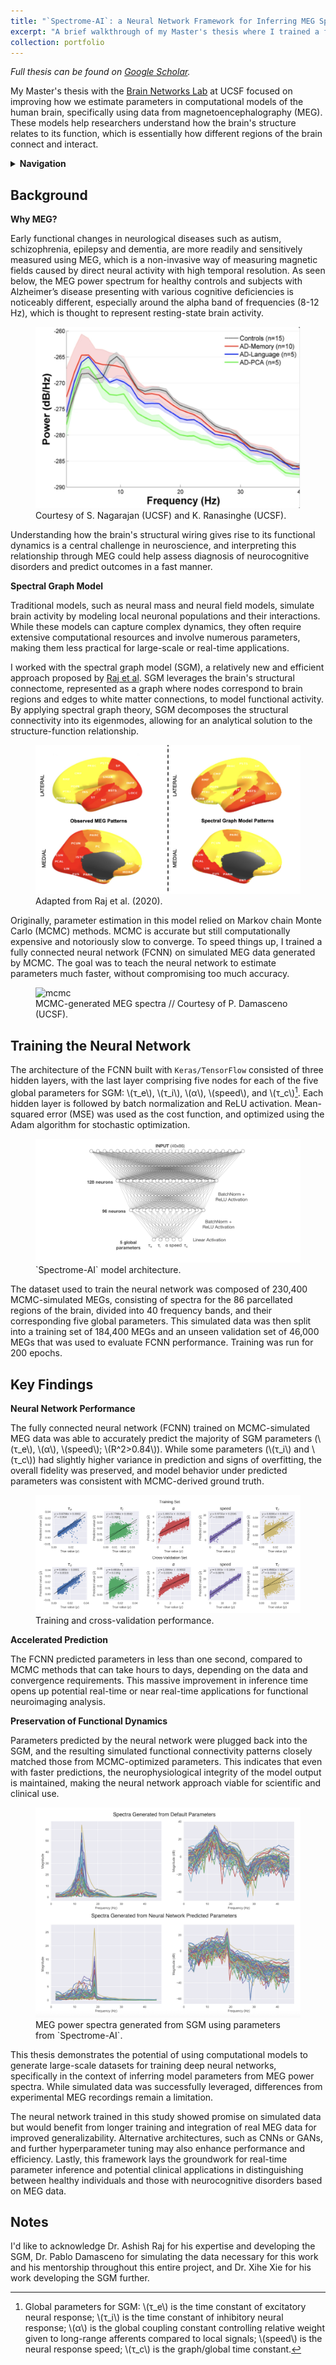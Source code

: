 ```yaml
---
title: "`Spectrome-AI`: a Neural Network Framework for Inferring MEG Spectra"
excerpt: "A brief walkthrough of my Master's thesis where I trained a fully connected neural network on simulated MEG data for graph model parameter estimation.<br><br><img src='/images/mcmc_animated-small-loop.gif'>"
collection: portfolio
---
```


*Full thesis can be found on [Google Scholar](https://scholar.google.com/citations?view_op=view_citation&hl=en&user=Yc5CEBIAAAAJ&citation_for_view=Yc5CEBIAAAAJ:Tyk-4Ss8FVUC).*

My Master's thesis with the [Brain Networks Lab](https://rajlab.ucsf.edu/) at UCSF focused on improving how we estimate parameters in computational models of the human brain, specifically using data from magnetoencephalography (MEG). These models help researchers understand how the brain's structure relates to its function, which is essentially how different regions of the brain connect and interact.

<details class="toc-details">
  <summary><strong>Navigation</strong></summary>
  <nav id="toc"></nav>
</details>

Background
----

**Why MEG?**

Early functional changes in neurological diseases such as autism, schizophrenia, epilepsy and dementia, are more readily and sensitively measured using MEG, which is a non-invasive way of measuring magnetic fields caused by direct neural activity with high temporal resolution. As seen below, the MEG power spectrum for healthy controls and subjects with Alzheimer’s disease presenting with various cognitive deficiencies is noticeably different, especially around the alpha band of frequencies (8-12 Hz), which is thought to represent resting-state brain activity.

<figure class="captioned-image">
  <img src="/images/meg.png" alt="meg" />
  <figcaption>
    Courtesy of S. Nagarajan (UCSF) and K. Ranasinghe (UCSF).
  </figcaption>
</figure>

Understanding how the brain's structural wiring gives rise to its functional dynamics is a central challenge in neuroscience, and interpreting this relationship through MEG could help assess diagnosis of neurocognitive disorders and predict outcomes in a fast manner.

**Spectral Graph Model**

Traditional models, such as neural mass and neural field models, simulate brain activity by modeling local neuronal populations and their interactions. While these models can capture complex dynamics, they often require extensive computational resources and involve numerous parameters, making them less practical for large-scale or real-time applications.

I worked with the spectral graph model (SGM), a relatively new and efficient approach proposed by [Raj et al](https://doi.org/10.1002/hbm.24991). SGM leverages the brain's structural connectome, represented as a graph where nodes correspond to brain regions and edges to white matter connections, to model functional activity. By applying spectral graph theory, SGM decomposes the structural connectivity into its eigenmodes, allowing for an analytical solution to the structure-function relationship.

<figure class="captioned-image">
  <img src="/images/sgm.jpeg" alt="sgm" />
  <figcaption>
    Adapted from Raj et al. (2020).
  </figcaption>
</figure>

Originally, parameter estimation in this model relied on Markov chain Monte Carlo (MCMC) methods. MCMC is accurate but still computationally expensive and notoriously slow to converge. To speed things up, I trained a fully connected neural network (FCNN) on simulated MEG data generated by MCMC. The goal was to teach the neural network to estimate parameters much faster, without compromising too much accuracy.

<figure class="captioned-image">
  <img src="/images/mcmc_animated-small-loop.gif" alt="mcmc" />
  <figcaption>
    MCMC-generated MEG spectra // Courtesy of P. Damasceno (UCSF).
  </figcaption>
</figure>

Training the Neural Network
----

The architecture of the FCNN built with `Keras/TensorFlow` consisted of three hidden layers, with the last layer comprising five nodes for each of the five global parameters for SGM: \\(τ_e\\), \\(τ_i\\), \\(α\\), \\(speed\\), and \\(τ_c\\)[^1]. Each hidden layer is followed by batch normalization and ReLU activation. Mean-squared error (MSE) was used as the cost function, and optimized using the Adam algorithm for stochastic optimization.

<figure class="captioned-image">
  <img src="/images/fcnn-architecture.png" alt="fcnn" />
  <figcaption>
    `Spectrome-AI` model architecture.
  </figcaption>
</figure>

The dataset used to train the neural network was composed of 230,400 MCMC-simulated MEGs, consisting of spectra for the 86 parcellated regions of the brain, divided into 40 frequency bands, and their corresponding five global parameters. This simulated data was then split into a training set of 184,400 MEGs and an unseen validation set of 46,000 MEGs that was used to evaluate FCNN performance. Training was run for 200 epochs.

Key Findings
----

**Neural Network Performance**

The fully connected neural network (FCNN) trained on MCMC-simulated MEG data was able to accurately predict the majority of SGM parameters (\\(τ_e\\), \\(α\\), \\(speed\\); \\(R^2>0.84\\)). While some parameters (\\(τ_i\\) and \\(τ_c\\)) had slightly higher variance in prediction and signs of overfitting, the overall fidelity was preserved, and model behavior under predicted parameters was consistent with MCMC-derived ground truth.

<figure class="captioned-image">
  <img src="/images/fcnn-performance.png" alt="fcnn performance" />
  <figcaption>
    Training and cross-validation performance.
  </figcaption>
</figure>

**Accelerated Prediction**

The FCNN predicted parameters in less than one second, compared to MCMC methods that can take hours to days, depending on the data and convergence requirements. This massive improvement in inference time opens up potential real-time or near real-time applications for functional neuroimaging analysis.

**Preservation of Functional Dynamics**

Parameters predicted by the neural network were plugged back into the SGM, and the resulting simulated functional connectivity patterns closely matched those from MCMC-optimized parameters. This indicates that even with faster predictions, the neurophysiological integrity of the model output is maintained, making the neural network approach viable for scientific and clinical use.

<figure class="captioned-image">
  <img src="/images/fcnn-spectrum.png" alt="spectra generated from fcnn-predicted parameters" />
  <figcaption>
    MEG power spectra generated from SGM using parameters from `Spectrome-AI`.
  </figcaption>
</figure>

This thesis demonstrates the potential of using computational models to generate large-scale datasets for training deep neural networks, specifically in the context of inferring model parameters from MEG power spectra. While simulated data was successfully leveraged, differences from experimental MEG recordings remain a limitation.

The neural network trained in this study showed promise on simulated data but would benefit from longer training and integration of real MEG data for improved generalizability. Alternative architectures, such as CNNs or GANs, and further hyperparameter tuning may also enhance performance and efficiency. Lastly, this framework lays the groundwork for real-time parameter inference and potential clinical applications in distinguishing between healthy individuals and those with neurocognitive disorders based on MEG data.

Notes
----

I'd like to acknowledge Dr. Ashish Raj for his expertise and developing the SGM, Dr. Pablo Damasceno for simulating the data necessary for this work and his mentorship throughout this entire project, and Dr. Xihe Xie for his work developing the SGM further.

[^1]: Global parameters for SGM: \\(τ_e\\) is the time constant of excitatory neural response; \\(τ_i\\) is the time constant of inhibitory neural response; \\(α\\) is the global coupling constant controlling relative weight given to long-range afferents compared to local signals; \\(speed\\) is the neural response speed; \\(τ_c\\) is the graph/global time constant.

<script>
  document.addEventListener("DOMContentLoaded", function () {
    const contentArea = document.querySelector("article.page");
	const headings = contentArea ? contentArea.querySelectorAll("h2, h3") : [];
    const toc = document.getElementById("toc");
    if (!toc || headings.length === 0) return;

    const list = document.createElement("ul");
    headings.forEach(heading => {
      if (!heading.id) {
        heading.id = heading.textContent.toLowerCase().replace(/\s+/g, '-');
      }

      const li = document.createElement("li");
      li.style.marginLeft = heading.tagName === "H3" ? "1em" : "0";

      const link = document.createElement("a");
      link.href = `#${heading.id}`;
      link.textContent = heading.textContent;

      li.appendChild(link);
      list.appendChild(li);
    });

    toc.appendChild(list);
  });
</script>